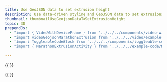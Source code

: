 ```yaml
---
title: Use GeoJSON data to set extrusion height
description: Use data-driven styling and GeoJSON data to set extrusions' heights
thumbnail: thumbnailUseGeojsonDataToSetExtrusionHeight
topic: 3D
prependJs:
  - "import { VideoWithDeviceFrame } from '../../../components/video-with-device-frame'"
  - "import videoGeojsonMarathonExtrusion from '../../../video/example-marathon-geojson-extrusion.mp4'"
  - "import ToggleableCodeBlock from '../../../components/toggleable-code-block'"
  - "import { MarathonExtrusionActivity } from '../../../example-code/MarathonExtrusionActivity.js'"

---
```


{{
  <VideoWithDeviceFrame 
    videoFile={videoGeojsonMarathonExtrusion}
    rotation="horizontal"
    device="pixel-2"
  />
}}


<!-- Any notes about this example would go here.  -->

{{
  <ToggleableCodeBlock 
    codeSnippet={MarathonExtrusionActivity}
  />
}}
